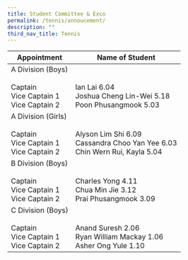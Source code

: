 ```yaml
---
title: Student Committee & Exco
permalink: /tennis/annoucement/
description: ""
third_nav_title: Tennis
---
```

<table>
<thead>
  <tr>
    <th>Appointment</th>
    <th>Name of Student</th>
  </tr>
</thead>
<tbody>
  <tr>
    <td>A Division (Boys)<br><br>Captain<br>Vice Captain 1<br>Vice Captain 2</td>
    <td> <br><br>Ian Lai 6.04<br>Joshua Cheng Lin-Wei 5.18<br>Poon Phusangmook 5.03</td>
  </tr>
  <tr>
    <td>A Division (Girls)<br><br>Captain<br>Vice Captain 1<br>Vice Captain 2</td>
    <td> <br><br>Alyson Lim Shi 6.09<br>Cassandra Choo Yan Yee 6.03<br>Chin Wern Rui, Kayla 5.04</td>
  </tr>
  <tr>
    <td>B Division (Boys)<br><br>Captain<br>Vice Captain 1<br>Vice Captain 2</td>
    <td> <br><br>Charles Yong 4.11<br>Chua Min Jie 3.12<br>Prai Phusangmook 3.09</td>
  </tr>
  <tr>
    <td>C Division (Boys)<br><br>Captain<br>Vice Captain 1<br>Vice Captain 2</td>
    <td> <br><br>Anand Suresh 2.06<br>Ryan William Mackay 1.06<br>Asher Ong Yule 1.10</td>
  </tr>
</tbody>
</table>
